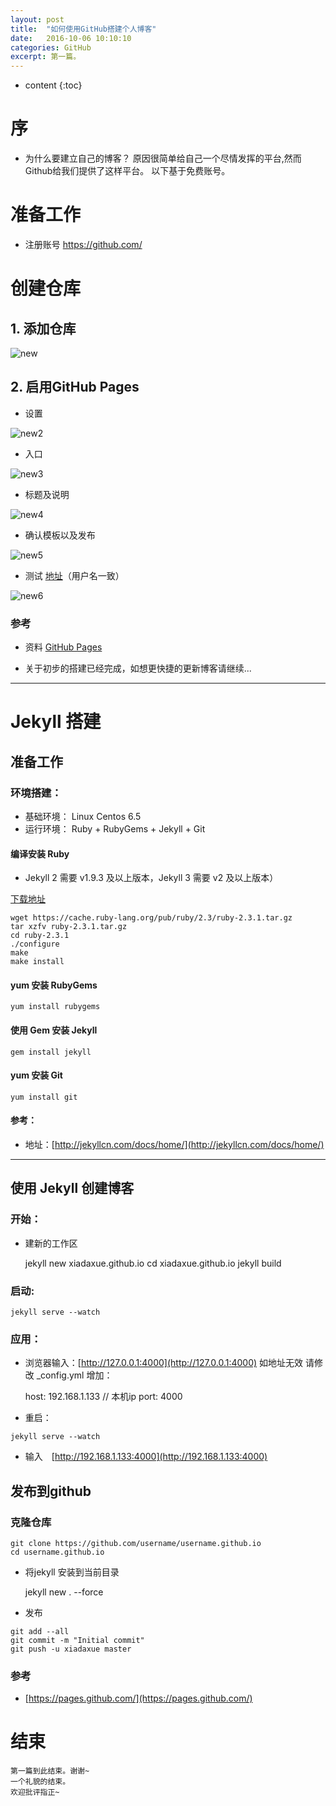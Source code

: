 ```yaml
---
layout: post
title:  "如何使用GitHub搭建个人博客"
date:   2016-10-06 10:10:10
categories: GitHub
excerpt: 第一篇。
---
```


* content
{:toc}

# 序
- 为什么要建立自己的博客？
原因很简单给自己一个尽情发挥的平台,然而Github给我们提供了这样平台。
以下基于免费账号。

# 准备工作
- 注册账号 <https://github.com/>

# 创建仓库

## 1. 添加仓库

![new](/css/pics/one/new.png)

## 2. 启用GitHub Pages

- 设置

![new2](/css/pics/one/new2.png)

-  入口

![new3](/css/pics/one/new3.png)

- 标题及说明

![new4](/css/pics/one/new4.png)

-  确认模板以及发布

![new5](/css/pics/one/new5.png)

-  测试 [地址](https://xiadaxue.github.io)（用户名一致）

![new6](/css/pics/one/new6.png)

### 参考

- 资料 [GitHub Pages](https://pages.github.com/)

- 关于初步的搭建已经完成，如想更快捷的更新博客请继续...

----------

# Jekyll 搭建

## 准备工作
### 环境搭建：

- 基础环境： Linux Centos 6.5
- 运行环境： Ruby + RubyGems + Jekyll + Git

#### 编译安装 Ruby

* Jekyll 2 需要 v1.9.3 及以上版本，Jekyll 3 需要 v2 及以上版本）

[下载地址](https://www.ruby-lang.org/en/downloads/)
```
wget https://cache.ruby-lang.org/pub/ruby/2.3/ruby-2.3.1.tar.gz
tar xzfv ruby-2.3.1.tar.gz
cd ruby-2.3.1
./configure
make
make install
```
#### yum 安装 RubyGems
	yum install rubygems

#### 使用 Gem 安装 Jekyll
	gem install jekyll

#### yum 安装 Git
	yum install git 

#### 参考：
- 地址：[http://jekyllcn.com/docs/home/](http://jekyllcn.com/docs/home/)

------

## 使用 Jekyll 创建博客

### 开始：

* 建新的工作区

	jekyll new xiadaxue.github.io
	cd xiadaxue.github.io
	jekyll build

### 启动:
	jekyll serve --watch

### 应用：

* 浏览器输入：[http://127.0.0.1:4000](http://127.0.0.1:4000)
如地址无效 请修改 _config.yml 增加：

	host: 192.168.1.133 // 本机ip
	port: 4000

* 重启：

```
jekyll serve --watch
```
- 输入　[http://192.168.1.133:4000](http://192.168.1.133:4000)

## 发布到github

### 克隆仓库
```
git clone https://github.com/username/username.github.io
cd username.github.io
```
* 将jekyll 安装到当前目录

	jekyll new . --force

* 发布

```
git add --all
git commit -m "Initial commit"
git push -u xiadaxue master
```
### 参考 

- [https://pages.github.com/](https://pages.github.com/)


# 结束
	第一篇到此结束。谢谢~
	一个礼貌的结束。
	欢迎批评指正~
